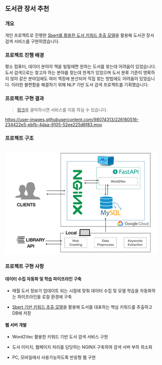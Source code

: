 ## 도서관 장서 추천

### 개요

개인 프로젝트로 진행한 [Sbert를 활용한 도서 키워드 추출 모델](https://github.com/yangoos57/Sentence_bert_from_scratch/blob/main/keyword_extraction_using_sbert/main.ipynb)을 활용해 도서관 장서 검색 서비스를 구현하였습니다.

### 프로젝트 진행 배경

평소 컴퓨터, 데이터 분야의 책을 빌릴때면 원하는 도서를 찾는데 어려움이 있었습니다. 도서 검색으로는 찾고자 하는 분야를 찾는데 한계가 있었으며 도서 분류 기준이 명확하지 않아 같은 분야임에도 여러 책장에 분산되어 직접 찾는 방법에도 어려움이 있었습니다. 이러한 불편함을 해결하기 위해 NLP 기반 도서 검색 프로젝트를 기획했습니다.


### 프로젝트 구현 결과
> [링크](http://yangoos.me/)를 클릭하시면 서비스를 이동 하실 수 있습니다.



https://user-images.githubusercontent.com/98074313/226160516-234422e5-ebfb-4daa-9105-52ee225d6f83.mov




### 프로젝트 구조

<br/>
<img width=600px src='images/dodomoa_architecture.png'>
<br/>

### 프로젝트 구현 사항

#### 데이터 수집 자동화 및 학습 파이프라인 구축

- 매월 도서 정보가 업데이트 되는 시점에 맞춰 데이터 수집 및 모델 학습을 자동화하는 파이프라인을 로컬 환경에 구축

- [Sbert 기반 키워드 추출 모델](https://github.com/yangoos57/Sentence_bert_from_scratch/blob/main/keyword_extraction_using_sbert/main.ipynb)을 활용해 도서를 대표하는 핵심 키워드를 추출하고 DB에 저장

#### 웹 서버 개발

- Word2Vec 활용한 키워드 기반 도서 검색 서비스 구현

- 도서 이미지, 웹페이지 처리를 담당하는 NGINX 구축하여 검색 서버 부하 최소화

- PC, 모바일에서 사용가능하도록 반응형 웹 구현
